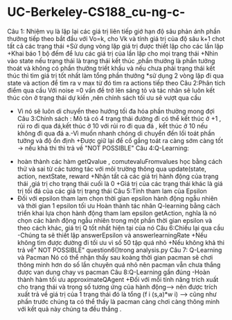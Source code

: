 # UC-Berkeley-CS188_cu-ng-c-
Câu 1: Nhiệm vụ là lặp lại các giá trị liên tiếp giớ hạn độ sâu phản ánh phần thưởng tiếp theo bắt đầu với Vo=k, cho Vk và tính giá trị của độ sâu k+1 chot tất cả các trạng thái 
+Sử dụng vòng lặp giá trị được thiết lập cho các lần lặp 
+Khai báo 1 bộ đếm để lưu các giá trị của lần lặp cho mọi trạng thái 
+Nhìn vào state nếu trạng thái là trạng thái kết thúc ,phần thưởng là phần tưởng thoát và không có phần thưởng triết khấu 
 và nếu chưa phải trạng thái kết thúc thì tìm giá trị tốt nhất làm tổng phần thưởng 
 *sử dụng 2 vòng lặp đi qua state và action để tìm ra v max từ đó tìm ra actions tiếp theo
Câu 2:Phân tích điểm qua cầu
 Với noise =0 vấn đề trở lên sáng tỏ và tác nhân sẽ luôn kết thúc còn ở trạng thái dự kiến ,nên chính sách tối ưu sẽ vượt qua cầu
 + Vì nó sẽ luôn di chuyển theo hướng tối đa hóa phần thưởng mong đợi 
Câu 3:Chính sách : Mô tả có 4 trạng thái đường đi có thể kết thúc ở +1 , rủi ro đi qua đá,kết thúc ở 10 với rủi ro đi qua đá , kết thúc ở 10 nếu không đi qua đá
 a.-Vì muốn nhanh chóng di chuyển đến lối toát phần tưởng và độ ổn định 
 +Được giữ lại để cố gắng toát ra càng sớm càng tốt 
 -> nếu khả thi thì trả về "NOT POSSIBLE"
Câu 4:Q-Learning: 
- hoàn thành các hàm getQvalue , comutevaluFromvalues học bằng cách thử và sai từ các tương tác với môi trường thông qua update(state, action, nextState, reward
+Nhận tất cả các giá trị hành động của trạng thái ,giá trị cho trạng thái cuối là 0
+Giá trị của các trạng thái khác là giá trị tối đá của các giá trị trạng thái 
Câu 5:Tính tham lam của Epsilon
- Đối với epsilon tham lam chọn thời gian epsilon hành động ngẫu nhiên và thời gian 1 epsilon tối ưu 
 Hoàn thành tác nhân Q-learning bằng cách triển khai lựa chọn hành động tham lam epsilon getAction, nghĩa là nó chọn các hành động ngẫu nhiên trong một phần thời gian epsilon và theo cách khác, giá trị Q tốt nhất hiện tại của nó
Câu 6:Chiếu lại qua cầu 
-Chúng ta sẽ thiết lập answerEpsilon và answerlearningRate
+Nếu không tìm được đường đi tối ưu vì số 50 tập quá nhỏ 
+Nếu không khả thi trả về" NOT POSSIBLE"
question6()trong analysis.py
Câu 7: Q-Learning và Pacman
Nó có thể nhận thấy sau koảng thời gian pacman sẽ chơi thông minh hơn do số lần chuyên quá nhỏ nên pacman vẫn chưa thắng được
van dung chay vs pacman
Câu 8:Q-Learning gần đúng
-Hoàn thành hàm tối ưu approximateQAgent
+Đối với mỗi tính năng trích xuất cho trạng thái và trọng số tương ứng của hành động--> nên được trích xuất trả về giá trị của 1 trạng thái đó là tổng (f i (s,a)*w i)
--> cũng như phần trước chúng ta có thể thấy là pacman càng chơi càng thông minh với kết quả này chúng ta đều thắng .
 
